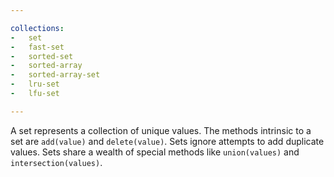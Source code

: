 ```yaml
---

collections:
-   set
-   fast-set
-   sorted-set
-   sorted-array
-   sorted-array-set
-   lru-set
-   lfu-set

---
```


A set represents a collection of unique values.
The methods intrinsic to a set are `add(value)` and `delete(value)`.
Sets ignore attempts to add duplicate values.
Sets share a wealth of special methods like `union(values)` and
`intersection(values)`.

